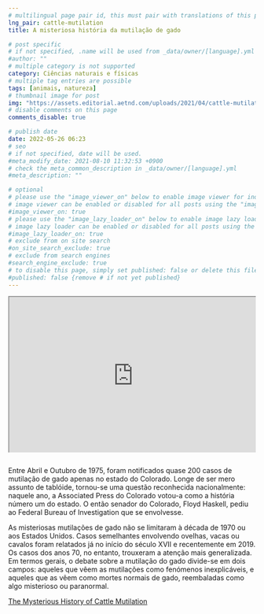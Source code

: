 ```yaml
---
# multilingual page pair id, this must pair with translations of this page. (This name must be unique)
lng_pair: cattle-mutilation
title: A misteriosa história da mutilação de gado

# post specific
# if not specified, .name will be used from _data/owner/[language].yml
#author: ""
# multiple category is not supported
category: Ciências naturais e físicas
# multiple tag entries are possible
tags: [animais, natureza]
# thumbnail image for post
img: "https://assets.editorial.aetnd.com/uploads/2021/04/cattle-mutilation-history-gettyimages-1301288149.jpg"
# disable comments on this page
comments_disable: true

# publish date
date: 2022-05-26 06:23
# seo
# if not specified, date will be used.
#meta_modify_date: 2021-08-10 11:32:53 +0900
# check the meta_common_description in _data/owner/[language].yml
#meta_description: ""

# optional
# please use the "image_viewer_on" below to enable image viewer for individual pages or posts (_posts/ or [language]/_posts folders).
# image viewer can be enabled or disabled for all posts using the "image_viewer_posts: true" setting in _data/conf/main.yml.
#image_viewer_on: true
# please use the "image_lazy_loader_on" below to enable image lazy loader for individual pages or posts (_posts/ or [language]/_posts folders).
# image lazy loader can be enabled or disabled for all posts using the "image_lazy_loader_posts: true" setting in _data/conf/main.yml.
#image_lazy_loader_on: true
# exclude from on site search
#on_site_search_exclude: true
# exclude from search engines
#search_engine_exclude: true
# to disable this page, simply set published: false or delete this file
#published: false {remove # if not yet published}
---
```


<div style="position:relative;padding-bottom:56.25%;padding-top:35px;height:0;margin-bottom:2em;overflow:hidden">
    <iframe style="position:absolute;top:0;left:0;width:100%;height:100%"  src="https://www.youtube.com/embed/vw9Qst194A8?si=a6V4YBEM9yiyhIz_" title="YouTube video player"  allowfullscreen>
    </iframe>
</div>

<!--
Between April and October of 1975, nearly 200 cases of cattle mutilation were reported in the state of Colorado alone. Far from being mere tabloid fodder, it had become a nationally recognized issue: That year, the Colorado Associated Press voted it the state’s number one story. Colorado’s then-senator Floyd Haskell asked the Federal Bureau of Investigation to get involved.

Mysterious livestock mutilations weren’t confined to the 1970s, or to the United States. Similar cases involving sheep, cows or horses have been reported as far back as the early 17th century and as recently as 2019. The ‘70s cases, however, brought the most widespread attention.
Broadly speaking, the debate about cattle mutilation falls into two camps: those who see the mutilations as unexplained phenomena, and those who see them as normal cattle deaths, repackaged as something mysterious or paranormal. -->

Entre Abril e Outubro de 1975, foram notificados quase 200 casos de mutilação de gado apenas no estado do Colorado. Longe de ser mero assunto de tablóide, tornou-se uma questão reconhecida nacionalmente: naquele ano, a Associated Press do Colorado votou-a como a história número um do estado. O então senador do Colorado, Floyd Haskell, pediu ao Federal Bureau of Investigation que se envolvesse.

As misteriosas mutilações de gado não se limitaram à década de 1970 ou aos Estados Unidos. Casos semelhantes envolvendo ovelhas, vacas ou cavalos foram relatados já no início do século XVII e recentemente em 2019. Os casos dos anos 70, no entanto, trouxeram a atenção mais generalizada. Em termos gerais, o debate sobre a mutilação do gado divide-se em dois campos: aqueles que vêem as mutilações como fenómenos inexplicáveis, e aqueles que as vêem como mortes normais de gado, reembaladas como algo misterioso ou paranormal.

[The Mysterious History of Cattle Mutilation](https://www.history.com/news/cattle-mutilation-1970s-skinwalker-ranch-ufos)
